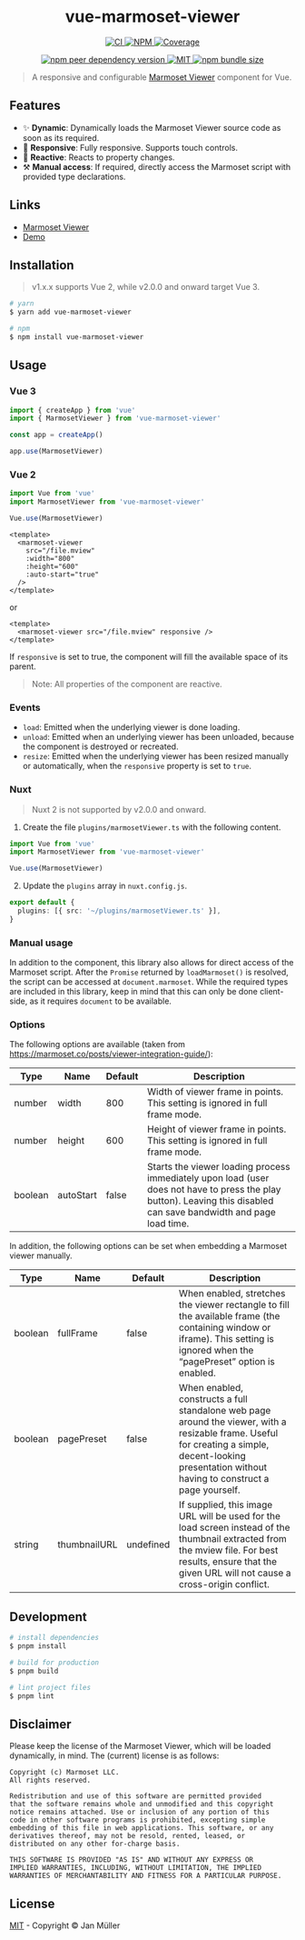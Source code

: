 <h1 align="center">vue-marmoset-viewer</h1>

<p align="center">
  <a href="https://github.com/DerYeger/yeger/actions/workflows/ci.yml">
    <img alt="CI" src="https://img.shields.io/github/actions/workflow/status/DerYeger/yeger/ci.yml?branch=main&label=ci&logo=github&color=#4DC71F">
  </a>
  <a href="https://www.npmjs.com/package/vue-marmoset-viewer">
    <img alt="NPM" src="https://img.shields.io/npm/v/vue-marmoset-viewer?logo=npm">
  </a>
  <a href="https://app.codecov.io/gh/DerYeger/yeger/tree/main/packages/vue-marmoset-viewer">
    <img alt="Coverage" src="https://codecov.io/gh/DerYeger/yeger/branch/main/graph/badge.svg?token=DjcvNlg4hd&flag=vue-marmoset-viewer">
  </a>
</p>

<p align="center">
  <a href="https://www.npmjs.com/package/vue">
    <img alt="npm peer dependency version" src="https://img.shields.io/npm/dependency-version/vue-marmoset-viewer/peer/vue">
  </a>
  <a href="https://opensource.org/licenses/MIT">
    <img alt="MIT" src="https://img.shields.io/npm/l/vue-marmoset-viewer?color=#4DC71F">
  </a>
  <a href="https://bundlephobia.com/package/vue-marmoset-viewer">
    <img alt="npm bundle size" src="https://img.shields.io/bundlephobia/min/vue-marmoset-viewer">
  </a>
</p>

> A responsive and configurable [Marmoset Viewer](https://marmoset.co/toolbag/viewer/) component for Vue.

## Features

- ✨ **Dynamic**: Dynamically loads the Marmoset Viewer source code as soon as its required.
- 📱 **Responsive**: Fully responsive. Supports touch controls.
- 🔁 **Reactive**: Reacts to property changes.
- ⚒️ **Manual access**: If required, directly access the Marmoset script with provided type declarations.

## Links

- [Marmoset Viewer](https://marmoset.co/toolbag/viewer/)
- [Demo](https://vue-marmoset-viewer.yeger.eu/)

## Installation

> v1.x.x supports Vue 2, while v2.0.0 and onward target Vue 3.

```bash
# yarn
$ yarn add vue-marmoset-viewer

# npm
$ npm install vue-marmoset-viewer
```

## Usage

### Vue 3

```typescript
import { createApp } from 'vue'
import { MarmosetViewer } from 'vue-marmoset-viewer'

const app = createApp()

app.use(MarmosetViewer)
```

### Vue 2

```typescript
import Vue from 'vue'
import MarmosetViewer from 'vue-marmoset-viewer'

Vue.use(MarmosetViewer)
```

```vue
<template>
  <marmoset-viewer
    src="/file.mview"
    :width="800"
    :height="600"
    :auto-start="true"
  />
</template>
```

or

```vue
<template>
  <marmoset-viewer src="/file.mview" responsive />
</template>
```

If `responsive` is set to true, the component will fill the available space of its parent.

> Note: All properties of the component are reactive.

### Events

- `load`: Emitted when the underlying viewer is done loading.
- `unload`: Emitted when an underlying viewer has been unloaded, because the component is destroyed or recreated.
- `resize`: Emitted when the underlying viewer has been resized manually or automatically, when the `responsive` property is set to `true`.

### Nuxt

> Nuxt 2 is not supported by v2.0.0 and onward.

1. Create the file `plugins/marmosetViewer.ts` with the following content.

```typescript
import Vue from 'vue'
import MarmosetViewer from 'vue-marmoset-viewer'

Vue.use(MarmosetViewer)
```

2. Update the `plugins` array in `nuxt.config.js`.

```typescript
export default {
  plugins: [{ src: '~/plugins/marmosetViewer.ts' }],
}
```

### Manual usage

In addition to the component, this library also allows for direct access of the Marmoset script.
After the `Promise` returned by `loadMarmoset()` is resolved, the script can be accessed at `document.marmoset`.
While the required types are included in this library, keep in mind that this can only be done client-side, as it requires `document` to be available.

### Options

The following options are available (taken from <https://marmoset.co/posts/viewer-integration-guide/>):

| Type    | Name      | Default | Description                                                                                                                                                         |
| ------- | --------- | ------- | ------------------------------------------------------------------------------------------------------------------------------------------------------------------- |
| number  | width     | 800     | Width of viewer frame in points. This setting is ignored in full frame mode.                                                                                        |
| number  | height    | 600     | Height of viewer frame in points. This setting is ignored in full frame mode.                                                                                       |
| boolean | autoStart | false   | Starts the viewer loading process immediately upon load (user does not have to press the play button). Leaving this disabled can save bandwidth and page load time. |

In addition, the following options can be set when embedding a Marmoset viewer manually.

| Type    | Name         | Default   | Description                                                                                                                                                                                              |
| ------- | ------------ | --------- | -------------------------------------------------------------------------------------------------------------------------------------------------------------------------------------------------------- |
| boolean | fullFrame    | false     | When enabled, stretches the viewer rectangle to fill the available frame (the containing window or iframe). This setting is ignored when the “pagePreset” option is enabled.                             |
| boolean | pagePreset   | false     | When enabled, constructs a full standalone web page around the viewer, with a resizable frame. Useful for creating a simple, decent-looking presentation without having to construct a page yourself.    |
| string  | thumbnailURL | undefined | If supplied, this image URL will be used for the load screen instead of the thumbnail extracted from the mview file. For best results, ensure that the given URL will not cause a cross-origin conflict. |

## Development

```bash
# install dependencies
$ pnpm install

# build for production
$ pnpm build

# lint project files
$ pnpm lint
```

## Disclaimer

Please keep the license of the Marmoset Viewer, which will be loaded dynamically, in mind.
The (current) license is as follows:

```text
Copyright (c) Marmoset LLC.
All rights reserved.

Redistribution and use of this software are permitted provided
that the software remains whole and unmodified and this copyright
notice remains attached. Use or inclusion of any portion of this
code in other software programs is prohibited, excepting simple
embedding of this file in web applications. This software, or any
derivatives thereof, may not be resold, rented, leased, or
distributed on any other for-charge basis.

THIS SOFTWARE IS PROVIDED "AS IS" AND WITHOUT ANY EXPRESS OR
IMPLIED WARRANTIES, INCLUDING, WITHOUT LIMITATION, THE IMPLIED
WARRANTIES OF MERCHANTABILITY AND FITNESS FOR A PARTICULAR PURPOSE.
```

## License

[MIT](https://github.com/DerYeger/yeger/blob/main/packages/vue-marmoset-viewer/LICENSE) - Copyright &copy; Jan Müller
